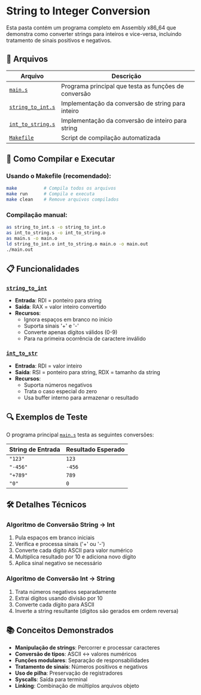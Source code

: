 # String to Integer Conversion

Esta pasta contém um programa completo em Assembly x86_64 que demonstra como converter strings para inteiros e vice-versa, incluindo tratamento de sinais positivos e negativos.

## 📁 Arquivos

| Arquivo | Descrição |
|---------|-----------|
| [`main.s`](main.s) | Programa principal que testa as funções de conversão |
| [`string_to_int.s`](string_to_int.s) | Implementação da conversão de string para inteiro |
| [`int_to_string.s`](int_to_string.s) | Implementação da conversão de inteiro para string |
| [`Makefile`](Makefile) | Script de compilação automatizada |

## 🚀 Como Compilar e Executar

### Usando o Makefile (recomendado):
```bash
make          # Compila todos os arquivos
make run      # Compila e executa
make clean    # Remove arquivos compilados
```

### Compilação manual:
```bash
as string_to_int.s -o string_to_int.o
as int_to_string.s -o int_to_string.o
as main.s -o main.o
ld string_to_int.o int_to_string.o main.o -o main.out
./main.out
```

## 📋 Funcionalidades

### [`string_to_int`](string_to_int.s)
- **Entrada**: RDI = ponteiro para string
- **Saída**: RAX = valor inteiro convertido
- **Recursos**:
  - Ignora espaços em branco no início
  - Suporta sinais '+' e '-'
  - Converte apenas dígitos válidos (0-9)
  - Para na primeira ocorrência de caractere inválido

### [`int_to_str`](int_to_string.s)
- **Entrada**: RDI = valor inteiro
- **Saída**: RSI = ponteiro para string, RDX = tamanho da string
- **Recursos**:
  - Suporta números negativos
  - Trata o caso especial do zero
  - Usa buffer interno para armazenar o resultado

## 🔍 Exemplos de Teste

O programa principal [`main.s`](main.s) testa as seguintes conversões:

| String de Entrada | Resultado Esperado |
|-------------------|-------------------|
| `"123"`          | `123`             |
| `"-456"`         | `-456`            |
| `"+789"`         | `789`             |
| `"0"`            | `0`               |

## 🛠️ Detalhes Técnicos

### Algoritmo de Conversão String → Int
1. Pula espaços em branco iniciais
2. Verifica e processa sinais ('+' ou '-')
3. Converte cada dígito ASCII para valor numérico
4. Multiplica resultado por 10 e adiciona novo dígito
5. Aplica sinal negativo se necessário

### Algoritmo de Conversão Int → String
1. Trata números negativos separadamente
2. Extrai dígitos usando divisão por 10
3. Converte cada dígito para ASCII
4. Inverte a string resultante (dígitos são gerados em ordem reversa)

## 📚 Conceitos Demonstrados

- **Manipulação de strings**: Percorrer e processar caracteres
- **Conversão de tipos**: ASCII ↔ valores numéricos
- **Funções modulares**: Separação de responsabilidades
- **Tratamento de sinais**: Números positivos e negativos
- **Uso de pilha**: Preservação de registradores
- **Syscalls**: Saída para terminal
- **Linking**: Combinação de múltiplos arquivos objeto